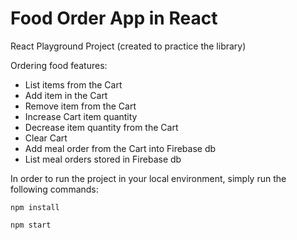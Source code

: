 # Food Order App in React

React Playground Project (created to practice the library)

Ordering food features:
- List items from the Cart
- Add item in the Cart
- Remove item from the Cart
- Increase Cart item quantity
- Decrease item quantity from the Cart
- Clear Cart
- Add meal order from the Cart into Firebase db
- List meal orders stored in Firebase db

In order to run the project in your local environment, simply run the following commands:

`npm install`

`npm start`
